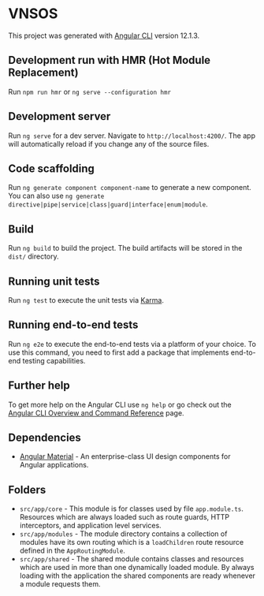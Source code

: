 # VNSOS

This project was generated with [Angular CLI](https://github.com/angular/angular-cli) version 12.1.3.

## Development run with HMR (Hot Module Replacement)

Run `npm run hmr` or `ng serve --configuration hmr`

## Development server

Run `ng serve` for a dev server. Navigate to `http://localhost:4200/`. The app will automatically reload if you change any of the source files.

## Code scaffolding

Run `ng generate component component-name` to generate a new component. You can also use `ng generate directive|pipe|service|class|guard|interface|enum|module`.

## Build

Run `ng build` to build the project. The build artifacts will be stored in the `dist/` directory.

## Running unit tests

Run `ng test` to execute the unit tests via [Karma](https://karma-runner.github.io).

## Running end-to-end tests

Run `ng e2e` to execute the end-to-end tests via a platform of your choice. To use this command, you need to first add a package that implements end-to-end testing capabilities.

## Further help

To get more help on the Angular CLI use `ng help` or go check out the [Angular CLI Overview and Command Reference](https://angular.io/cli) page.

## Dependencies

- [Angular Material](https://material.angular.io/) - An enterprise-class UI design components for Angular applications.

## Folders

- `src/app/core` - This module is for classes used by file `app.module.ts`. Resources which are always loaded such as route guards, HTTP interceptors, and application level services.
- `src/app/modules` - The module directory contains a collection of modules have its own routing which is a `loadChildren` route resource defined in the `AppRoutingModule`.
- `src/app/shared` - The shared module contains classes and resources which are used in more than one dynamically loaded module. By always loading with the application the shared components are ready whenever a module requests them.
